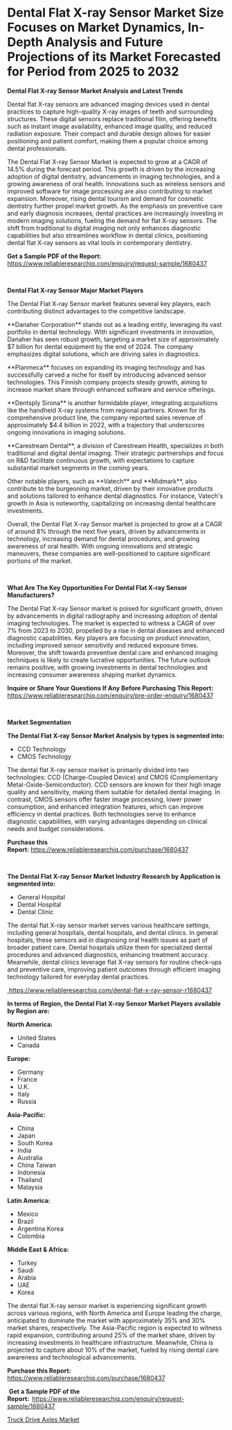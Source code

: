 <p><h1>Dental Flat X-ray Sensor Market Size Focuses on Market Dynamics, In-Depth Analysis and Future Projections of its Market Forecasted for Period from 2025 to 2032</h1></p><p><strong>Dental Flat X-ray Sensor Market Analysis and Latest Trends</strong></p>
<p><p>Dental flat X-ray sensors are advanced imaging devices used in dental practices to capture high-quality X-ray images of teeth and surrounding structures. These digital sensors replace traditional film, offering benefits such as instant image availability, enhanced image quality, and reduced radiation exposure. Their compact and durable design allows for easier positioning and patient comfort, making them a popular choice among dental professionals.</p><p>The Dental Flat X-ray Sensor Market is expected to grow at a CAGR of 14.5% during the forecast period. This growth is driven by the increasing adoption of digital dentistry, advancements in imaging technologies, and a growing awareness of oral health. Innovations such as wireless sensors and improved software for image processing are also contributing to market expansion. Moreover, rising dental tourism and demand for cosmetic dentistry further propel market growth. As the emphasis on preventive care and early diagnosis increases, dental practices are increasingly investing in modern imaging solutions, fueling the demand for flat X-ray sensors. The shift from traditional to digital imaging not only enhances diagnostic capabilities but also streamlines workflow in dental clinics, positioning dental flat X-ray sensors as vital tools in contemporary dentistry.</p></p>
<p><strong>Get a Sample PDF of the Report:&nbsp;</strong> <a href="https://www.reliableresearchiq.com/enquiry/request-sample/1680437?utm_campaign=2269&utm_medium=2&utm_source=Github&utm_content=ia&utm_term=24032025&utm_id=dental-flat-x-ray-sensor">https://www.reliableresearchiq.com/enquiry/request-sample/1680437</a></p>
<p>&nbsp;</p>
<p><strong>Dental Flat X-ray Sensor Major Market Players</strong></p>
<p><p>The Dental Flat X-ray Sensor market features several key players, each contributing distinct advantages to the competitive landscape. </p><p>**Danaher Corporation** stands out as a leading entity, leveraging its vast portfolio in dental technology. With significant investments in innovation, Danaher has seen robust growth, targeting a market size of approximately $7 billion for dental equipment by the end of 2024. The company emphasizes digital solutions, which are driving sales in diagnostics.</p><p>**Planmeca** focuses on expanding its imaging technology and has successfully carved a niche for itself by introducing advanced sensor technologies. This Finnish company projects steady growth, aiming to increase market share through enhanced software and service offerings.</p><p>**Dentsply Sirona** is another formidable player, integrating acquisitions like the handheld X-ray systems from regional partners. Known for its comprehensive product line, the company reported sales revenue of approximately $4.4 billion in 2022, with a trajectory that underscores ongoing innovations in imaging solutions.</p><p>**Carestream Dental**, a division of Carestream Health, specializes in both traditional and digital dental imaging. Their strategic partnerships and focus on R&D facilitate continuous growth, with expectations to capture substantial market segments in the coming years.</p><p>Other notable players, such as **Vatech** and **Midmark**, also contribute to the burgeoning market, driven by their innovative products and solutions tailored to enhance dental diagnostics. For instance, Vatech's growth in Asia is noteworthy, capitalizing on increasing dental healthcare investments.</p><p>Overall, the Dental Flat X-ray Sensor market is projected to grow at a CAGR of around 8% through the next five years, driven by advancements in technology, increasing demand for dental procedures, and growing awareness of oral health. With ongoing innovations and strategic maneuvers, these companies are well-positioned to capture significant portions of the market.</p></p>
<p>&nbsp;</p>
<p><strong>What Are The Key Opportunities For Dental Flat X-ray Sensor Manufacturers?</strong></p>
<p><p>The Dental Flat X-ray Sensor market is poised for significant growth, driven by advancements in digital radiography and increasing adoption of dental imaging technologies. The market is expected to witness a CAGR of over 7% from 2023 to 2030, propelled by a rise in dental diseases and enhanced diagnostic capabilities. Key players are focusing on product innovation, including improved sensor sensitivity and reduced exposure times. Moreover, the shift towards preventive dental care and enhanced imaging techniques is likely to create lucrative opportunities. The future outlook remains positive, with growing investments in dental technologies and increasing consumer awareness shaping market dynamics.</p></p>
<p><strong>Inquire or Share Your Questions If Any Before Purchasing This Report:</strong> <a href="https://www.reliableresearchiq.com/enquiry/pre-order-enquiry/1680437?utm_campaign=2269&utm_medium=2&utm_source=Github&utm_content=ia&utm_term=24032025&utm_id=dental-flat-x-ray-sensor">https://www.reliableresearchiq.com/enquiry/pre-order-enquiry/1680437</a></p>
<p>&nbsp;</p>
<p><strong>Market Segmentation</strong></p>
<p><strong>The Dental Flat X-ray Sensor Market Analysis by types is segmented into:</strong></p>
<p><ul><li>CCD Technology</li><li>CMOS Technology</li></ul></p>
<p><p>The dental flat X-ray sensor market is primarily divided into two technologies: CCD (Charge-Coupled Device) and CMOS (Complementary Metal-Oxide-Semiconductor). CCD sensors are known for their high image quality and sensitivity, making them suitable for detailed dental imaging. In contrast, CMOS sensors offer faster image processing, lower power consumption, and enhanced integration features, which can improve efficiency in dental practices. Both technologies serve to enhance diagnostic capabilities, with varying advantages depending on clinical needs and budget considerations.</p></p>
<p><strong>Purchase this Report:&nbsp;</strong><a href="https://www.reliableresearchiq.com/purchase/1680437?utm_campaign=2269&utm_medium=2&utm_source=Github&utm_content=ia&utm_term=24032025&utm_id=dental-flat-x-ray-sensor">https://www.reliableresearchiq.com/purchase/1680437</a></p>
<p>&nbsp;</p>
<p><strong>The Dental Flat X-ray Sensor Market Industry Research by Application is segmented into:</strong></p>
<p><ul><li>General Hospital</li><li>Dental Hospital</li><li>Dental Clinic</li></ul></p>
<p><p>The dental flat X-ray sensor market serves various healthcare settings, including general hospitals, dental hospitals, and dental clinics. In general hospitals, these sensors aid in diagnosing oral health issues as part of broader patient care. Dental hospitals utilize them for specialized dental procedures and advanced diagnostics, enhancing treatment accuracy. Meanwhile, dental clinics leverage flat X-ray sensors for routine check-ups and preventive care, improving patient outcomes through efficient imaging technology tailored for everyday dental practices.</p></p>
<p><a href="https://www.reliableresearchiq.com/dental-flat-x-ray-sensor-r1680437?utm_campaign=2269&utm_medium=2&utm_source=Github&utm_content=ia&utm_term=24032025&utm_id=dental-flat-x-ray-sensor">&nbsp;https://www.reliableresearchiq.com/dental-flat-x-ray-sensor-r1680437</a></p>
<p><strong>In terms of Region, the Dental Flat X-ray Sensor Market Players available by Region are:</strong></p>
<p>
    <p> <strong> North America: </strong>
        <ul>
            <li>United States</li>
            <li>Canada</li>
        </ul>
        </p> 
    <p> <strong> Europe: </strong>
        <ul>
            <li>Germany</li>
            <li>France</li>
            <li>U.K.</li>
            <li>Italy</li>
            <li>Russia</li>
        </ul>
        </p> 
    <p> <strong> Asia-Pacific: </strong>
        <ul>
            <li>China</li>
            <li>Japan</li>
            <li>South Korea</li>
            <li>India</li>
            <li>Australia</li>
            <li>China Taiwan</li>
            <li>Indonesia</li>
            <li>Thailand</li>
            <li>Malaysia</li>
        </ul>
        </p> 
    <p> <strong> Latin America: </strong>
        <ul>
            <li>Mexico</li>
            <li>Brazil</li>
            <li>Argentina Korea</li>
            <li>Colombia</li>
        </ul>
        </p> 
    <p> <strong> Middle East & Africa: </strong>
        <ul>
            <li>Turkey</li>
            <li>Saudi</li>
            <li>Arabia</li>
            <li>UAE</li>
            <li>Korea</li>
        </ul>
    </p>
    </p>
<p><p>The dental flat X-ray sensor market is experiencing significant growth across various regions, with North America and Europe leading the charge, anticipated to dominate the market with approximately 35% and 30% market shares, respectively. The Asia-Pacific region is expected to witness rapid expansion, contributing around 25% of the market share, driven by increasing investments in healthcare infrastructure. Meanwhile, China is projected to capture about 10% of the market, fueled by rising dental care awareness and technological advancements.</p></p>
<p><strong>Purchase this Report: </strong><a href="https://www.reliableresearchiq.com/purchase/1680437?utm_campaign=2269&utm_medium=2&utm_source=Github&utm_content=ia&utm_term=24032025&utm_id=dental-flat-x-ray-sensor">https://www.reliableresearchiq.com/purchase/1680437</a></p>
<p>&nbsp;<strong>Get a Sample PDF of the Report:&nbsp;&nbsp;</strong><a href="https://www.reliableresearchiq.com/enquiry/request-sample/1680437?utm_campaign=2269&utm_medium=2&utm_source=Github&utm_content=ia&utm_term=24032025&utm_id=dental-flat-x-ray-sensor">https://www.reliableresearchiq.com/enquiry/request-sample/1680437</a></p>
<p><strong></strong></p>
<p><p><a href="https://github.com/MonroeBullock54/Market-Research-Report-List-2/blob/main/truck-drive-axles-market.md?utm_campaign=2269&utm_medium=2&utm_source=Github&utm_content=ia&utm_term=24032025&utm_id=dental-flat-x-ray-sensor">Truck Drive Axles Market</a></p></p>